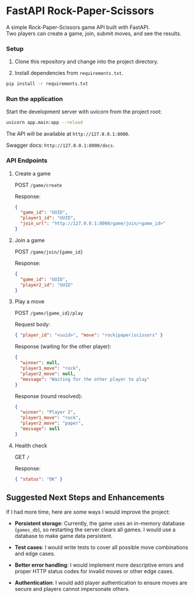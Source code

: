 # FastAPI Rock-Paper-Scissors

A simple Rock-Paper-Scissors game API built with FastAPI.  
Two players can create a game, join, submit moves, and see the results.

### Setup

1. Clone this repository and change into the project directory.

2. Install dependencies from `requirements.txt`.

```bash
pip install -r requirements.txt
```

### Run the application

Start the development server with uvicorn from the project root:

```bash
uvicorn app.main:app --reload
```

The API will be available at `http://127.0.0.1:8000`.

Swagger docs: `http://127.0.0.1:8000/docs`.

### API Endpoints

1. Create a game

   POST `/game/create`

   Response:

   ```json
   {
     "game_id": "UUID",
     "player1_id": "UUID",
     "join_url": "http://127.0.0.1:8000/game/join/<game_id>"
   }
   ```

2. Join a game

   POST `/game/join/{game_id}`

   Response:

   ```json
   {
     "game_id": "UUID",
     "player2_id": "UUID"
   }
   ```

3. Play a move

   POST `/game/{game_id}/play`

   Request body:

   ```json
   { "player_id": "<uuid>", "move": "rock|paper|scissors" }
   ```

   Response (waiting for the other player):

   ```json
   {
     "winner": null,
     "player1_move": "rock",
     "player2_move": null,
     "message": "Waiting for the other player to play"
   }
   ```

   Response (round resolved):

   ```json
   {
     "winner": "Player 2",
     "player1_move": "rock",
     "player2_move": "paper",
     "message": null
   }
   ```

4. Health check

   GET `/`

   Response:

   ```json
   { "status": "OK" }
   ```

## Suggested Next Steps and Enhancements

If I had more time, here are some ways I would improve the project:

- **Persistent storage**: Currently, the game uses an in-memory database (`games_db`), so restarting the server clears all games. I would use a database to make game data persistent.

- **Test cases**: I would write tests to cover all possible move combinations and edge cases.

- **Better error handling**: I would implement more descriptive errors and proper HTTP status codes for invalid moves or other edge cases.

- **Authentication**: I would add player authentication to ensure moves are secure and players cannot impersonate others.
